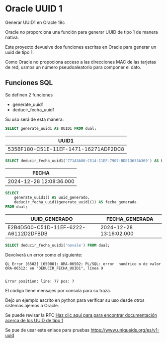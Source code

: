 # Oracle UUID 1
Generar UUID1 en Oracle 19c

Oracle no proporciona una función para generar UUID de tipo 1 de manera nativa.

Este proyecto devuelve dos funciones escritas en Oracle para generar  un uuid de tipo 1.

Como Oracle no propociona acceso a las direcciones MAC de las tarjetas de red, usmos un número pseudoaleatorio para componer el dato.

## Funciones SQL

Se definen 2 funciones

* generate_uuid1
* deducir_fecha_uuid1

Su uso será de esta manera:

```sql
SELECT generate_uuid1 AS UUID1 FROM dual;
```
|UUID1|
|-----|
|535BF180-C51E-11EF-1471-16271ADF2DC8|

```sql
SELECT deducir_fecha_uuid1('771A3A00-C514-11EF-7907-BDE13633A369') AS FECHA FROM dual;
```
|FECHA|
|-----|
|2024-12-28 12:08:36.000|

```sql
SELECT 
    generate_uuid1() AS uuid_generado,
    deducir_fecha_uuid1(generate_uuid1()) AS fecha_generada
FROM dual;
```
|UUID_GENERADO|FECHA_GENERADA|
|-------------|--------------|
|E2B4D500-C51D-11EF-6222-A6112D2DFBDB|2024-12-28 13:16:02.000|


```sql
SELECT deducir_fecha_uuid1('novale') FROM dual;
```
Devolverá un error como el siguiente:
```
QL Error [6502] [65000]: ORA-06502: PL/SQL: error  numérico o de valor
ORA-06512: en "DEDUCIR_FECHA_UUID1", línea 9


Error position: line: 77 pos: 7
```

El código tiene mensajes por consola para su traza.

Dejo un ejemplo escrito en python para verificar su uso desde otros sistemas ajemos a Oracle.

Se puede revisar la RFC 
<a href="https://datatracker.ietf.org/doc/html/rfc4122#section-4.2.1" target="_blank">Haz clic aquí para para encontrar documentación acerca de los UUID de tipo 1</a>

 

Se pue de usar este enlace para pruebas https://www.uniqueids.org/es/v1-uuid




